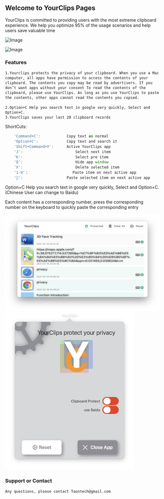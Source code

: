 ## Welcome to YourClips Pages

YourClips is committed to providing users with the most extreme clipboard experience. We help you optimize 95% of the usage scenarios and help users save valuable time

![Image](clips/33.png)

![Image](clips/44.png)

### Features

```
1.Yourclips protects the privacy of your clipboard. When you use a Mac computer, all apps have permission to access the contents of your clipboard. The contents you copy may be read by advertisers. If you don’t want apps without your consent To read the contents of the clipboard, please use YourClips. As long as you use YourClips to paste the contents, other apps cannot read the contents you copied.

2.Option+C Help you search text in google very quickly, Select and Option+C. 
3.YourClips saves your last 20 clipboard records
```

ShortCuts:

```js
    'Command+C':        	Copy text as normal
    'Option+C':        		Copy text and search it
    'Shift+Command+V':  	Active YourClips app
    'J':            			Select next item
    'K':            			Select pre item
    'Q':            			Hide app window
    'X':            			Delete selected item
    '1-9'：         			  Paste item on next active app
    '􀅇':           			Paste selected item on next active app
```
Option+C Help you search text in google very quickly, Select and Option+C. (Chinese User can change to Baidu)

Each content has a corresponding number, press the corresponding number on the keyboard to quickly paste the corresponding entry

<img src="clips/1613464977028.jpg" alt="Image" style="zoom:50%;" />

<img src="clips/1613465180262.jpg" alt="Image" style="zoom:50%;" />

### Support or Contact

```
Any questions, please contact Taontech@gmail.com
```

